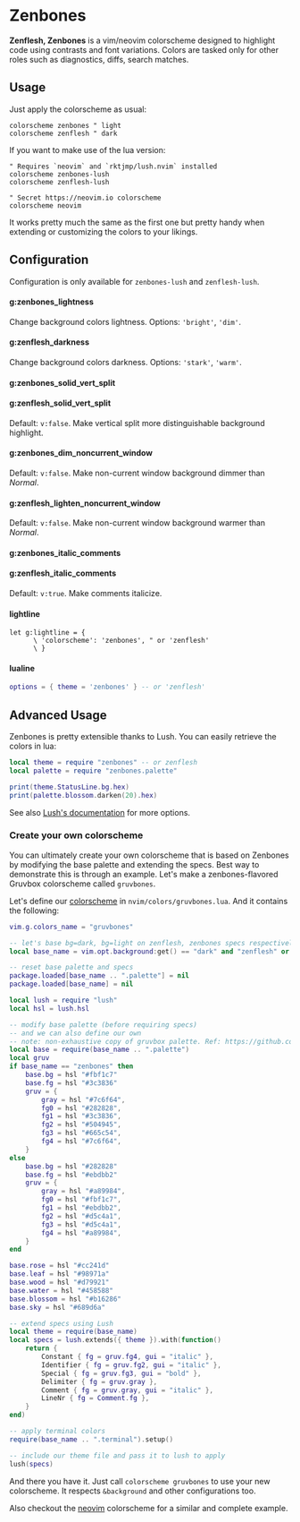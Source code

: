 # Zenbones

**Zenflesh, Zenbones** is a vim/neovim colorscheme designed to highlight code
using contrasts and font variations. Colors are tasked only for other roles such
as diagnostics, diffs, search matches.

## Usage

Just apply the colorscheme as usual:

```vim
colorscheme zenbones " light
colorscheme zenflesh " dark
```

If you want to make use of the lua version:

```vim
" Requires `neovim` and `rktjmp/lush.nvim` installed
colorscheme zenbones-lush
colorscheme zenflesh-lush

" Secret https://neovim.io colorscheme
colorscheme neovim
```

It works pretty much the same as the first one but pretty handy when extending
or customizing the colors to your likings.

## Configuration

Configuration is only available for `zenbones-lush` and `zenflesh-lush`.

#### g:zenbones_lightness

Change background colors lightness. Options: `'bright'`, `'dim'`.

#### g:zenflesh_darkness

Change background colors darkness. Options: `'stark'`, `'warm'`.

#### g:zenbones_solid_vert_split

#### g:zenflesh_solid_vert_split

Default: `v:false`. Make vertical split more distinguishable background
highlight.

#### g:zenbones_dim_noncurrent_window

Default: `v:false`. Make non-current window background dimmer than _Normal_.

#### g:zenflesh_lighten_noncurrent_window

Default: `v:false`. Make non-current window background warmer than _Normal_.

#### g:zenbones_italic_comments

#### g:zenflesh_italic_comments

Default: `v:true`. Make comments italicize.

#### lightline

```vim
let g:lightline = {
      \ 'colorscheme': 'zenbones', " or 'zenflesh'
      \ }
```

#### lualine

```lua
options = { theme = 'zenbones' } -- or 'zenflesh'
```

## Advanced Usage

Zenbones is pretty extensible thanks to Lush. You can easily retrieve the colors
in lua:

```lua
local theme = require "zenbones" -- or zenflesh
local palette = require "zenbones.palette"

print(theme.StatusLine.bg.hex)
print(palette.blossom.darken(20).hex)
```

See also
[Lush's documentation](https://github.com/rktjmp/lush.nvim#advanced-usage) for
more options.

### Create your own colorscheme

You can ultimately create your own colorscheme that is based on Zenbones by
modifying the base palette and extending the specs. Best way to demonstrate this
is through an example. Let's make a zenbones-flavored Gruvbox colorscheme called
`gruvbones`.

Let's define our
[colorscheme](https://neovim.io/doc/user/syntax.html#:colorscheme) in
`nvim/colors/gruvbones.lua`. And it contains the following:

```lua
vim.g.colors_name = "gruvbones"

-- let's base bg=dark, bg=light on zenflesh, zenbones specs respectively
local base_name = vim.opt.background:get() == "dark" and "zenflesh" or "zenbones"

-- reset base palette and specs
package.loaded[base_name .. ".palette"] = nil
package.loaded[base_name] = nil

local lush = require "lush"
local hsl = lush.hsl

-- modify base palette (before requiring specs)
-- and we can also define our own
-- note: non-exhaustive copy of gruvbox palette. Ref: https://github.com/gruvbox-community/gruvbox#palette
local base = require(base_name .. ".palette")
local gruv
if base_name == "zenbones" then
	base.bg = hsl "#fbf1c7"
	base.fg = hsl "#3c3836"
	gruv = {
		gray = hsl "#7c6f64",
		fg0 = hsl "#282828",
		fg1 = hsl "#3c3836",
		fg2 = hsl "#504945",
		fg3 = hsl "#665c54",
		fg4 = hsl "#7c6f64",
	}
else
	base.bg = hsl "#282828"
	base.fg = hsl "#ebdbb2"
	gruv = {
		gray = hsl "#a89984",
		fg0 = hsl "#fbf1c7",
		fg1 = hsl "#ebdbb2",
		fg2 = hsl "#d5c4a1",
		fg3 = hsl "#d5c4a1",
		fg4 = hsl "#a89984",
	}
end

base.rose = hsl "#cc241d"
base.leaf = hsl "#98971a"
base.wood = hsl "#d79921"
base.water = hsl "#458588"
base.blossom = hsl "#b16286"
base.sky = hsl "#689d6a"

-- extend specs using Lush
local theme = require(base_name)
local specs = lush.extends({ theme }).with(function()
	return {
		Constant { fg = gruv.fg4, gui = "italic" },
		Identifier { fg = gruv.fg2, gui = "italic" },
		Special { fg = gruv.fg3, gui = "bold" },
		Delimiter { fg = gruv.gray },
		Comment { fg = gruv.gray, gui = "italic" },
		LineNr { fg = Comment.fg },
	}
end)

-- apply terminal colors
require(base_name .. ".terminal").setup()

-- include our theme file and pass it to lush to apply
lush(specs)
```

And there you have it. Just call `colorscheme gruvbones` to use your new
colorscheme. It respects `&background` and other configurations too.

Also checkout the [neovim](../colors/neovim.lua) colorscheme for a similar and
complete example.
